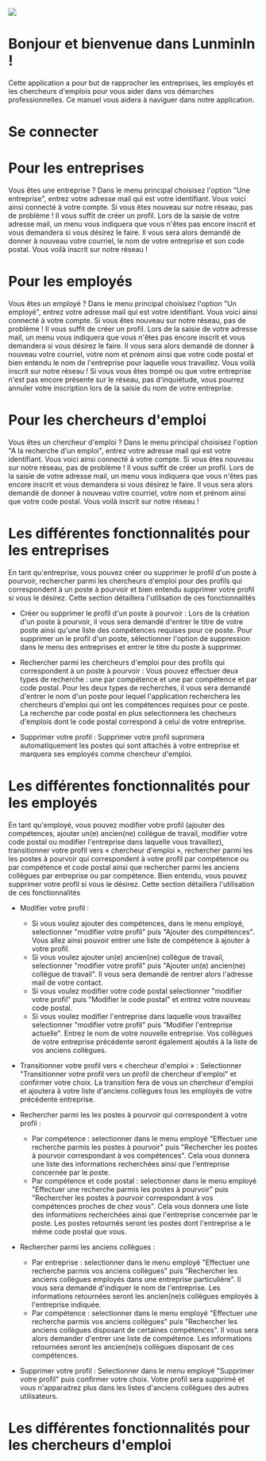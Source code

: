 ![](https://github.com/BaptistePeupier/DevCommeLesPros-2020-Projet/workflows/Test%20master/badge.svg)

# Bonjour et bienvenue dans LunminIn !
Cette application a pour but de rapprocher les entreprises, les employés et les chercheurs d'emplois pour vous aider dans vos démarches professionnelles.
Ce manuel vous aidera à naviguer dans notre application.

# Se connecter
# Pour les entreprises
Vous êtes une entreprise ? Dans le menu principal choisisez l'option "Une entreprise", entrez votre adresse mail qui est votre identifiant. Vous voici ainsi connecté à votre compte.
Si vous êtes nouveau sur notre réseau, pas de problème ! Il vous suffit de créer un profil. Lors de la saisie de votre adresse mail, un menu vous indiquera que vous n'êtes pas encore inscrit et vous demandera si vous désirez le faire. Il vous sera alors demandé de donner à nouveau votre courriel, le nom de votre entreprise et son code postal. Vous voilà inscrit sur notre réseau !

# Pour les employés
Vous êtes un employé ? Dans le menu principal choisisez l'option "Un employé", entrez votre adresse mail qui est votre identifiant. Vous voici ainsi connecté à votre compte.
Si vous êtes nouveau sur notre réseau, pas de problème ! Il vous suffit de créer un profil. Lors de la saisie de votre adresse mail, un menu vous indiquera que vous n'êtes pas encore inscrit et vous demandera si vous désirez le faire. Il vous sera alors demandé de donner à nouveau votre courriel, votre nom et prénom ainsi que votre code postal et bien entendu le nom de l'entreprise pour laquelle vous travaillez. Vous voilà inscrit sur notre réseau !
Si vous vous êtes trompé ou que votre entreprise n'est pas encore présente sur le réseau, pas d'inquiétude, vous pourrez annuler votre inscription lors de la saisie du nom de votre entreprise.

# Pour les chercheurs d'emploi
Vous êtes un chercheur d'emploi ? Dans le menu principal choisisez l'option "A la recherche d'un emploi", entrez votre adresse mail qui est votre identifiant. Vous voici ainsi connecté à votre compte.
Si vous êtes nouveau sur notre réseau, pas de problème ! Il vous suffit de créer un profil. Lors de la saisie de votre adresse mail, un menu vous indiquera que vous n'êtes pas encore inscrit et vous demandera si vous désirez le faire. Il vous sera alors demandé de donner à nouveau votre courriel, votre nom et prénom ainsi que votre code postal. Vous voilà inscrit sur notre réseau !

# Les différentes fonctionnalités pour les entreprises
En tant qu'entreprise, vous pouvez créer ou supprimer le profil d'un poste à pourvoir, rechercher parmi les chercheurs d'emploi pour des profils qui correspondent à un poste à pourvoir et bien entendu supprimer votre profil si vous le désirez. Cette section détaillera l'utilisation de ces fonctionnalités

- Créer ou supprimer le profil d'un poste à pourvoir :
    Lors de la création d'un poste à pourvoir, il vous sera demandé d'entrer le titre de votre poste ainsi qu'une liste des compétences requises pour ce poste.
    Pour supprimer un le profil d'un poste, sélectionner l'option de suppression dans le menu des entreprises et entrer le titre du poste à supprimer.

- Rechercher parmi les chercheurs d'emploi pour des profils qui correspondent à un poste à pourvoir :
    Vous pouvez effectuer deux types de recherche : une par compétence et une par compétence et par code postal.
    Pour les deux types de recherches, il vous sera demandé d'entrer le nom d'un poste pour lequel l'application recherchera les chercheurs d'emploi qui ont les compétences requises pour ce poste. La recherche par code postal en plus selectionnera les checheurs d'emplois dont le code postal correspond à celui de votre entreprise.

- Supprimer votre profil :
    Supprimer votre profil suprimera automatiquement les postes qui sont attachés à votre entreprise et marquera ses employés comme chercheur d'emploi.

# Les différentes fonctionnalités pour les employés
En tant qu'employé, vous pouvez modifier votre profil (ajouter des compétences, ajouter un(e) ancien(ne) collègue de travail, modifier votre code postal ou modifier l'entreprise dans laquelle vous travaillez), transitionner votre profil vers « chercheur d'emploi », rechercher parmi les les postes à pourvoir qui correspondent à votre profil par compétence ou par compétence et code postal ainsi que rechercher parmi les anciens collègues par entreprise ou par compétence. Bien entendu, vous pouvez supprimer votre profil si vous le désirez. Cette section détaillera l'utilisation de ces fonctionnalités

- Modifier votre profil :
    - Si vous voulez ajouter des compétences, dans le menu employé, selectionner "modifier votre profil" puis "Ajouter des compétences". Vous allez ainsi pouvoir entrer une liste de compétence à ajouter à votre profil.
    - Si vous voulez ajouter un(e) ancien(ne) collègue de travail, selectionner "modifier votre profil" puis "Ajouter un(e) ancien(ne) collègue de travail". Il vous sera demandé de rentrer alors l'adresse mail de votre contact.
    - Si vous voulez modifier votre code postal selectionner "modifier votre profil" puis "Modifier le code postal" et entrez votre nouveau code postal.
    - Si vous voulez modifier l'entreprise dans laquelle vous travaillez selectionner "modifier votre profil" puis "Modifier l'entreprise actuelle". Entrez le nom de votre nouvelle entreprise. Vos collègues de votre entreprise précédente seront également ajoutés à la liste de vos anciens collègues.

- Transitionner votre profil vers « chercheur d'emploi » :
    Selectionner "Transitionner votre profil vers un profil de chercheur d'emploi" et confirmer votre choix. La transition fera de vous un chercheur d'emploi et ajoutera à votre liste d'anciens collègues tous les employés de votre précédente entreprise.

- Rechercher parmi les les postes à pourvoir qui correspondent à votre profil :
    - Par compétence : selectionner dans le menu employé "Effectuer une recherche parmis les postes à pourvoir" puis "Rechercher les postes à pourvoir correspondant à vos compétences". Cela vous donnera une liste des informations recherchées ainsi que l'entreprise concernée par le poste.
    - Par compétence et code postal : selectionner dans le menu employé "Effectuer une recherche parmis les postes à pourvoir" puis "Rechercher les postes à pourvoir correspondant à vos compétences proches de chez vous". Cela vous donnera une liste des informations recherchées ainsi que l'entreprise concernée par le poste. Les postes retournés seront les postes dont l'entreprise a le même code postal que vous.

- Rechercher parmi les anciens collègues :
    - Par entreprise : selectionner dans le menu employé "Effectuer une recherche parmis vos anciens collègues" puis "Rechercher les anciens collègues employés dans une entreprise particulière". Il vous sera demandé d'indiquer le nom de l'entreprise. Les informations retournées seront les ancien(ne)s collègues employés à l'entreprise indiquée.
    - Par compétence : selectionner dans le menu employé "Effectuer une recherche parmis vos anciens collègues" puis "Rechercher les anciens collègues disposant de certaines compétences". Il vous sera alors demander d'entrer une liste de compétence. Les informations retournées seront les ancien(ne)s collègues disposant de ces compétences.

- Supprimer votre profil :
    Selectionner dans le menu employé "Supprimer votre profil" puis confirmer votre choix. Votre profil sera supprimé et vous n'apparaitrez plus dans les listes d'anciens collègues des autres utilisateurs.

# Les différentes fonctionnalités pour les chercheurs d'emploi

